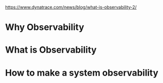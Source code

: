 https://www.dynatrace.com/news/blog/what-is-observability-2/
# Why Observability






# What is Observability






# How to make a system observability





